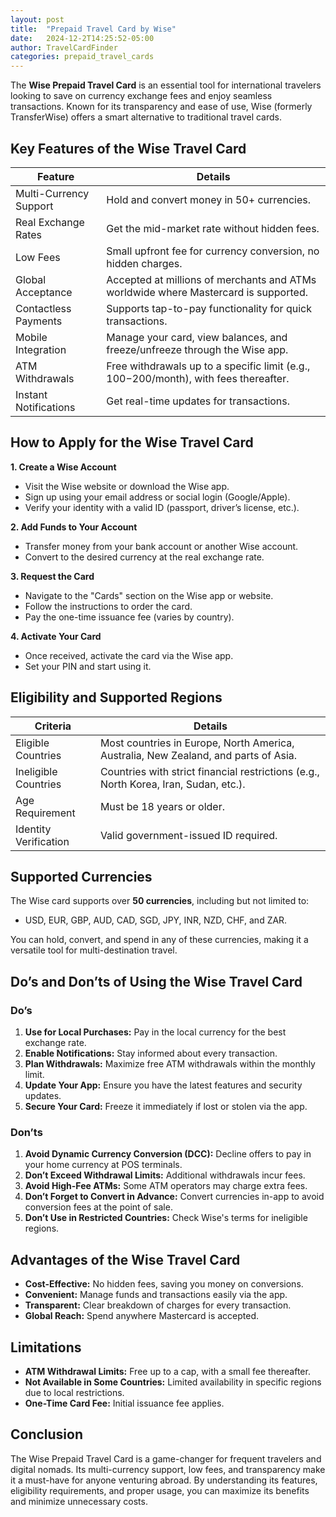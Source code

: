 ```yaml
---
layout: post
title:  "Prepaid Travel Card by Wise"
date:   2024-12-2T14:25:52-05:00
author: TravelCardFinder
categories: prepaid_travel_cards
---
```


The **Wise Prepaid Travel Card** is an essential tool for international travelers looking to save on currency exchange fees and enjoy seamless transactions. Known for its transparency and ease of use, Wise (formerly TransferWise) offers a smart alternative to traditional travel cards.


## Key Features of the Wise Travel Card

| Feature | Details |
|-------|--------|
| Multi-Currency Support | Hold and convert money in 50+ currencies. |
| Real Exchange Rates | Get the mid-market rate without hidden fees. |
| Low Fees | Small upfront fee for currency conversion, no hidden charges. |
| Global Acceptance | Accepted at millions of merchants and ATMs worldwide where Mastercard is supported.
| Contactless Payments | Supports tap-to-pay functionality for quick transactions.
| Mobile Integration | Manage your card, view balances, and freeze/unfreeze through the Wise app.
| ATM Withdrawals | Free withdrawals up to a specific limit (e.g., $100-$200/month), with fees thereafter.
| Instant Notifications | Get real-time updates for transactions.

## How to Apply for the Wise Travel Card

**1. Create a Wise Account**

+ Visit the Wise website or download the Wise app.
+ Sign up using your email address or social login (Google/Apple).
+ Verify your identity with a valid ID (passport, driver’s license, etc.).

**2. Add Funds to Your Account**
+ Transfer money from your bank account or another Wise account.
+ Convert to the desired currency at the real exchange rate.

**3. Request the Card**
+ Navigate to the "Cards" section on the Wise app or website.
+ Follow the instructions to order the card.
+ Pay the one-time issuance fee (varies by country).

**4. Activate Your Card**
+ Once received, activate the card via the Wise app.
+ Set your PIN and start using it.

## Eligibility and Supported Regions

| Criteria | Details |
|-------|--------|
| Eligible Countries | Most countries in Europe, North America, Australia, New Zealand, and parts of Asia. |
| Ineligible Countries | Countries with strict financial restrictions (e.g., North Korea, Iran, Sudan, etc.). |
| Age Requirement | Must be 18 years or older. |
| Identity Verification | Valid government-issued ID required. |

## Supported Currencies
The Wise card supports over **50 currencies**, including but not limited to:

+ USD, EUR, GBP, AUD, CAD, SGD, JPY, INR, NZD, CHF, and ZAR.

You can hold, convert, and spend in any of these currencies, making it a versatile tool for multi-destination travel.

## Do’s and Don’ts of Using the Wise Travel Card

### Do’s
1. **Use for Local Purchases:** Pay in the local currency for the best exchange rate.
2. **Enable Notifications:** Stay informed about every transaction.
3. **Plan Withdrawals:** Maximize free ATM withdrawals within the monthly limit.
4. **Update Your App:** Ensure you have the latest features and security updates.
5. **Secure Your Card:** Freeze it immediately if lost or stolen via the app.

### Don’ts
1. **Avoid Dynamic Currency Conversion (DCC):** Decline offers to pay in your home currency at POS terminals.
2. **Don’t Exceed Withdrawal Limits:** Additional withdrawals incur fees.
3. **Avoid High-Fee ATMs:** Some ATM operators may charge extra fees.
4. **Don’t Forget to Convert in Advance:** Convert currencies in-app to avoid conversion fees at the point of sale.
5. **Don’t Use in Restricted Countries:** Check Wise's terms for ineligible regions.

## Advantages of the Wise Travel Card

+ **Cost-Effective:** No hidden fees, saving you money on conversions.
+ **Convenient:** Manage funds and transactions easily via the app.
+ **Transparent:** Clear breakdown of charges for every transaction.
+ **Global Reach:** Spend anywhere Mastercard is accepted.

## Limitations
+ **ATM Withdrawal Limits:** Free up to a cap, with a small fee thereafter.
+ **Not Available in Some Countries:** Limited availability in specific regions due to local restrictions.
+ **One-Time Card Fee:** Initial issuance fee applies.

## Conclusion
The Wise Prepaid Travel Card is a game-changer for frequent travelers and digital nomads. Its multi-currency support, low fees, and transparency make it a must-have for anyone venturing abroad. By understanding its features, eligibility requirements, and proper usage, you can maximize its benefits and minimize unnecessary costs.